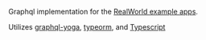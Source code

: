 Graphql implementation for the [RealWorld example apps](https://github.com/gothinkster/realworld).

Utilizes [graphql-yoga](https://github.com/graphcool/graphql-yoga), [typeorm](https://github.com/typeorm/typeorm), and [Typescript](https://github.com/Microsoft/TypeScript)
